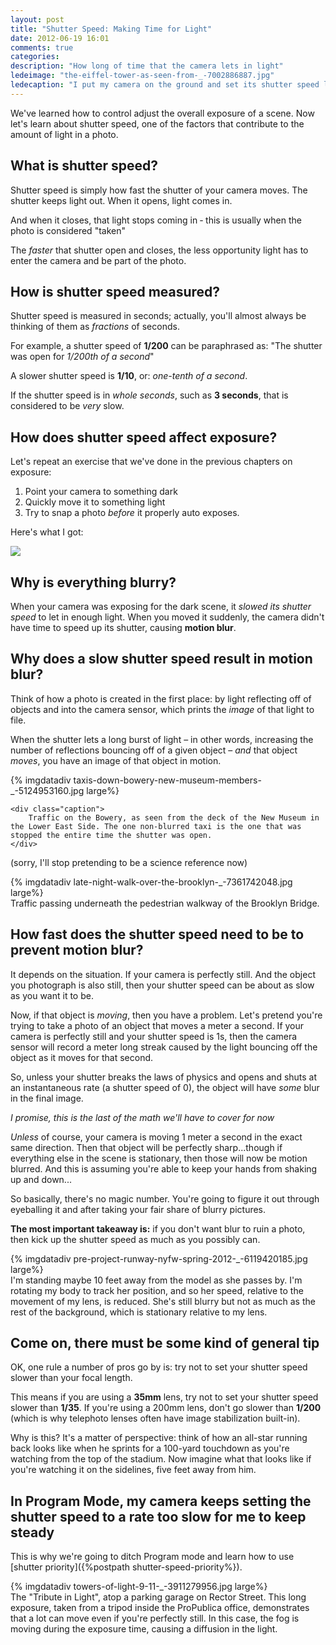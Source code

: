 ```yaml
---
layout: post
title: "Shutter Speed: Making Time for Light"
date: 2012-06-19 16:01
comments: true
categories: 
description: "How long of time that the camera lets in light"
ledeimage: "the-eiffel-tower-as-seen-from-_-7002886887.jpg" 
ledecaption: "I put my camera on the ground and set its shutter speed long enough to get the light I wanted. In the meantime, the people standing in the way decided to leave."
---
```


We've learned how to control adjust the overall exposure of a scene. Now let's learn about shutter speed, one of the factors that contribute to the amount of light in a photo.

<!--more-->



## What is shutter speed?
Shutter speed is simply how fast the shutter of your camera moves. The shutter keeps light out. When it opens, light comes in.

And when it closes, that light stops coming in &dash;  this is usually when the photo is considered "taken"

The <em>faster</em> that shutter open and closes, the less opportunity light has to enter the camera and be part of the photo. 

## How is shutter speed measured?

Shutter speed is measured in seconds; actually, you'll almost always be thinking of them as *fractions* of seconds. 

For example, a shutter speed of **1/200** can be paraphrased as: "The shutter was open for *1/200th of a second*"

A slower shutter speed is **1/10**, or: *one-tenth of a second*.

If the shutter speed is in *whole seconds*, such as **3 seconds**, that is considered to be *very* slow.




## How does shutter speed affect exposure?

Let's repeat an exercise that we've done in the previous chapters on exposure:

1. Point your camera to something dark
2. Quickly move it to something light
3. Try to snap a photo *before* it properly auto exposes.

Here's what I got:

<div class="imgwrap medium">
 	<img src="{{site.graphics_dir}}/blurry-iphone-office-7182701391.jpg">
</div>	



## Why is everything blurry?

When your camera was exposing for the dark scene, it <em>slowed its shutter speed</em> to let in enough light. When you moved it suddenly, the camera didn't have time to speed up its shutter, causing <strong>motion blur</strong>.


## Why does a slow shutter speed result in motion blur? 
Think of how a photo is created in the first place: by light reflecting off of objects and into the camera sensor, which prints the <em>image</em> of that light to file.


When the shutter lets a long burst of light &ndash; in other words, increasing the number of reflections bouncing off of a given object &ndash; <em>and</em> that object <em>moves</em>, you have an image of that object in motion.


<div class="wide imgwrap">
{% imgdatadiv taxis-down-bowery-new-museum-members-_-5124953160.jpg large%}

	<div class="caption">
		Traffic on the Bowery, as seen from the deck of the New Museum in the Lower East Side. The one non-blurred taxi is the one that was stopped the entire time the shutter was open.
	</div>
</div>

(sorry, I'll stop pretending to be a science reference now)


<div class="wide imgwrap">
	{% imgdatadiv late-night-walk-over-the-brooklyn-_-7361742048.jpg large%}
	<div class="caption">
		Traffic passing underneath the pedestrian walkway of the Brooklyn Bridge.
	</div>
</div>


## How fast does the shutter speed need to be to prevent motion blur?

It depends on the situation. If your camera is perfectly still. And the object you photograph is also still, then your shutter speed can be about as slow as you want it to be.

Now, if that object is <em>moving</em>, then you have a problem. Let's pretend you're trying to take a photo of an object that moves a meter a second. If your camera is perfectly still and your shutter speed is 1s, then the camera sensor will record a meter long streak caused by the light bouncing off the object as it moves for that second.

So, unless your shutter breaks the laws of physics and opens and shuts at an instantaneous rate (a shutter speed of 0), the object will have <em>some</em> blur in the final image. 

<em>I promise, this is the last of the math we'll have to cover for now</em>

<em>Unless</em> of course, your camera is moving 1 meter a second in the exact same direction. Then that object will be perfectly sharp...though if everything else in the scene is stationary, then those will now be motion blurred. And this is assuming you're able to keep your hands from shaking up and down...

So basically, there's no magic number. You're going to figure it out through eyeballing it and after taking your fair share of blurry pictures.

<strong>The most important takeaway is:</strong> if you don't want blur to ruin a photo, then kick up the shutter speed as much as you possibly can.

<div class="wide imgwrap">
	{% imgdatadiv pre-project-runway-nyfw-spring-2012-_-6119420185.jpg large%}
	<div class="caption">
		I'm standing maybe 10 feet away from the model as she passes by. I'm rotating my body to track her position, and so her speed, relative to the movement of my lens, is reduced. She's still blurry but not as much as the rest of the background, which is stationary relative to my lens.
	</div>
</div>


## Come on, there must be some kind of general tip
OK, one rule a number of pros go by is: try not to set your shutter speed slower than your focal length.

This means if you are using a <strong>35mm</strong> lens, try not to set your shutter speed slower than <strong>1/35</strong>. If you're using a 200mm lens, don't go slower than <strong>1/200</strong> (which is why telephoto lenses often have image stabilization built-in).

Why is this? It's a matter of perspective: think of how an all-star running back looks like when he sprints for a 100-yard touchdown as you're watching from the top of the stadium. Now imagine what that looks like if you're watching it on the sidelines, five feet away from him.


## In Program Mode, my camera keeps setting the shutter speed to a rate too slow for me to keep steady

This is why we're going to ditch Program mode and learn how to use [shutter priority]({%postpath shutter-speed-priority%}).

<div class="wide imgwrap">
	{% imgdatadiv towers-of-light-9-11-_-3911279956.jpg large%}
	<div class="caption">
		The "Tribute in Light", atop a parking garage on Rector Street. This long exposure, taken from a tripod inside the ProPublica office, demonstrates that a lot can move even if you're perfectly still. In this case, the fog is moving during the exposure time, causing a diffusion in the light.
	</div>
</div>


